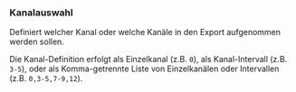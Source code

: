 ﻿### Kanalauswahl

Definiert welcher Kanal oder welche Kanäle in den Export aufgenommen werden sollen.

Die Kanal-Definition erfolgt als Einzelkanal (z.B. `0`), als Kanal-Intervall (z.B. `3-5`), oder als Komma-getrennte Liste von Einzelkanälen oder Intervallen (z.B. `0,3-5,7-9,12`).



